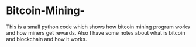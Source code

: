 # Bitcoin-Mining-
This is a small python code which shows how bitcoin mining program works and how miners get rewards. Also I have some notes about what is bitcoin and blockchain and how it works. 
